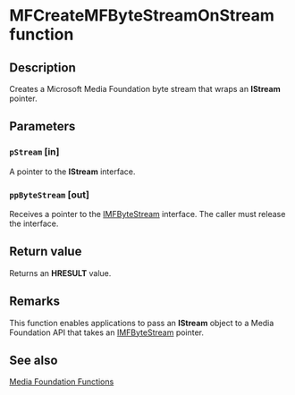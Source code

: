 # MFCreateMFByteStreamOnStream function

## Description

Creates a Microsoft Media Foundation byte stream that wraps an **IStream** pointer.

## Parameters

### `pStream` [in]

A pointer to the **IStream** interface.

### `ppByteStream` [out]

Receives a pointer to the [IMFByteStream](https://learn.microsoft.com/windows/desktop/api/mfobjects/nn-mfobjects-imfbytestream) interface. The caller must release the interface.

## Return value

Returns an **HRESULT** value.

## Remarks

This function enables applications to pass an **IStream** object to a Media Foundation API that takes an [IMFByteStream](https://learn.microsoft.com/windows/desktop/api/mfobjects/nn-mfobjects-imfbytestream) pointer.

## See also

[Media Foundation Functions](https://learn.microsoft.com/windows/desktop/medfound/media-foundation-functions)